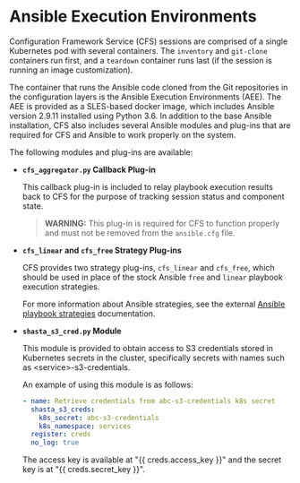 # Ansible Execution Environments

Configuration Framework Service \(CFS\) sessions are comprised of a single Kubernetes pod with several containers. The `inventory` and `git-clone` containers run first, and a `teardown` container runs last \(if the session is running an image customization\).

The container that runs the Ansible code cloned from the Git repositories in the configuration layers is the  Ansible Execution Environments \(AEE\). The AEE is provided as a SLES-based docker image, which includes Ansible version 2.9.11 installed using Python 3.6. In addition to the base Ansible installation, CFS also includes several Ansible modules and plug-ins that are required for CFS and Ansible to work properly on the system.

The following modules and plug-ins are available:

* **`cfs_aggregator.py` Callback Plug-in**

  This callback plug-in is included to relay playbook execution results back to CFS for the purpose of tracking session status and component state.

  > **WARNING:** This plug-in is required for CFS to function properly and must not be removed from the `ansible.cfg` file.

* **`cfs_linear` and `cfs_free` Strategy Plug-ins**

  CFS provides two strategy plug-ins, `cfs_linear` and `cfs_free`, which should be used in place of the stock Ansible `free` and `linear` playbook execution strategies.

  For more information about Ansible strategies, see the external [Ansible playbook strategies](https://docs.ansible.com/ansible/latest/user_guide/playbooks_strategies.html) documentation.

* **`shasta_s3_cred.py` Module**

  This module is provided to obtain access to S3 credentials stored in Kubernetes secrets in the cluster, specifically secrets with names such as <service\>-s3-credentials.

  An example of using this module is as follows:

  ```yaml
  - name: Retrieve credentials from abc-s3-credentials k8s secret
    shasta_s3_creds:
      k8s_secret: abc-s3-credentials
      k8s_namespace: services
    register: creds
    no_log: true
  ```

  The access key is available at "\{\{ creds.access\_key \}\}" and the secret key is at "\{\{ creds.secret\_key \}\}".

